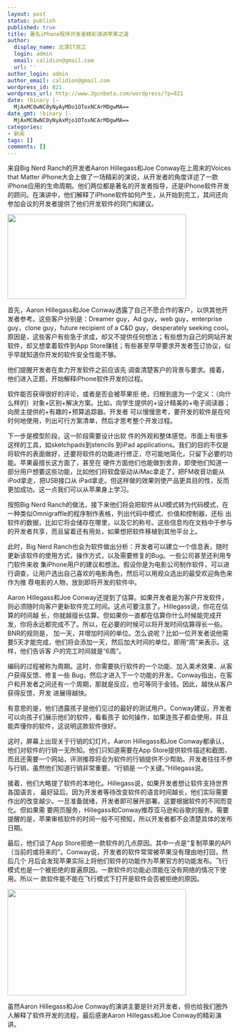 ```yaml
---
layout: post
status: publish
published: true
title: 著名iPhone程序开发者精彩演讲苹果之道
author:
  display_name: 北漂IT民工
  login: admin
  email: calidion@gmail.com
  url: ''
author_login: admin
author_email: calidion@gmail.com
wordpress_id: 821
wordpress_url: http://www.3gcnbeta.com/wordpress/?p=821
date: !binary |-
  MjAxMC0wNC0yNyAyMDo1OToxNCArMDgwMA==
date_gmt: !binary |-
  MjAxMC0wNC0yNyAxMjo1OToxNCArMDgwMA==
categories:
- 新闻
tags: []
comments: []
---
```

<p>来自Big Nerd Ranch的开发者Aaron Hillegass和Joe Conway在上周末的Voices that Matter iPhone大会上做了一场精彩的演说，从开发者的角度详述了一款iPhone应用的生命周期。他们两位都是著名的开发者指导，还是iPhone软件开发 的顾问。在演讲中，他们解释了iPhone软件如何产生，从开始到完工，其间还向参加会议的开发者提供了他们开发软件的窍门和建议。</p>
<p><img src="http://img.cnbeta.com/newsimg/100427/1344220541990334.jpg" alt="" width="400" height="190" /></p>
<p>首先，Aaron Hillegass和Joe Conway透露了自己不愿合作的客户，以供其他开发者参考。这些客户分别是：Dreamer guy，Ad guy，web guy，enterprise guy，clone guy，future recipient of a C&amp;D guy，desperately seeking cool。原因是，这些客户有些急于求成，却又不提供任何想法；有些想为自己的网站开发软件，却又想拿着软件到App Store赚钱；有些甚至早早要求开发者签订协议，似乎早就知道你开发的软件安全性能不够。</p>
<p>他们提醒开发者在卖力开发软件之前应该先 调查清楚客户的背景与要求。接着，他们进入正题，开始解释iPhone软件开发的过程。</p>
<p>软件能否获得很好的评论，或者是否会被苹果拒 绝，归根到底为一个定义：（向什么样的）对象+区别+解决方案。比如，向学生提供的+设计精美的+电子阅读器；向房主提供的+有趣的+预算追踪器。开发者 可以慢慢思考，要开发的软件是在何时何地使用，列出可行方案清单，然后才思考整个开发过程。</p>
<p>下一步是模型阶段，这一阶段需要设计出软 件的外观和整体感觉。市面上有很多这样的工具，如sketchpads到stencils 到iPad applications。我们的目的不仅是将软件的表面做好，还要将软件的功能进行修正，尽可能地简化，只留下必要的功能。苹果最擅长这方面了，甚至在 硬件方面他们也能做到舍弃，即使他们知道一部分用户想要这些功能，比如他们将软盘驱动从iMac拿走了，把FM收音功能从iPod拿走，把USB接口从 iPad拿走。但这样做的效果则使产品更具目的性，反而更加成功。这一点我们可以从苹果身上学习。</p>
<p>按照Big Nerd Ranch的做法，接下来他们将会把软件从UI模式转为代码模式，在一种类似Omnigraffle的程序制作表格，列出代码中模式、价值和控制器，还标 出软件的数据，比如它将会储存在哪里，以及它的称号。这些信息均在文档中于参与的开发者共享，而且留着还有用处，如果想把软件移植到其他平台上。</p>
<p>此时，Big Nerd Ranch也会为软件做出分析：开发者可以建立一个信息表，随时更新该软件的使用方式，操作方式，以及需要修复的Bug。一些公司甚至还利用专门软件来收 集iPhone用户的建议和想法。假设你是为电影公司制作软件，可以进行调查，让用户选出自己喜欢的电影角色，然后可以用观众选出的最受欢迎角色来作为推 荐电影的人物，放到即将开发的软件中。</p>
<p>Aaron Hillegass和Joe Conway还提到了估算。如果开发者是为客户开发软件，则必须随时向客户更新软件完工时间。这点可要注意了。Hillegass说，你花在估算的时间越 长，你就越擅长估算。但如果你一直都在估算你什么时候能完成开发，你将永远都完成不了。所以，在必要的时候可以将开发时间估算得长一些。BNR的规则是， 加一天，并增加时间的单位。怎么说呢？比如一位开发者说他需要5天才能完成，他们将会添加一天，然后加大时间的单位，即用&ldquo;周&rdquo;来表示。这样，他们告诉客 户的完工时间就是&ldquo;6周&rdquo;。</p>
<p>编码的过程被称为周期。这时，你需要执行软件的一个功能、加入美术效果、从客户获得反馈、修复一些 Bug，然后才进入下一个功能的开发。Conway指出，在客户和开发者之间还有一个周期，那就是反应，也可等同于金钱。因此，越快从客户获得反馈，开发 进展得越快。</p>
<p>有意思的是，他们透露孩子是他们见过的最好的测试用户。Conway建议，开发者可以向孩子们展示他们的软件，看看孩子 如何操作，如果连孩子都会使用，并且能弄懂你的软件，这说明这款软件很好。</p>
<p>这时，屏幕上出现关于行销的幻灯片。Aaron Hillegass和Joe Conway都承认，他们对软件的行销一无所知。他们只知道需要在App Store提供软件描述和截图，而且还需要一个网站，评测推荐将会为软件的行销提供不少帮助。开发者往往不参与行销，虽然他们知道行销非常重要。&ldquo;行销是 一个关键。&rdquo;Hillegass说。</p>
<p>接着，他们大略提了软件的本地化。Hillegass说，如果开发者想让软件支持世界各国语言， 最好延后。因为开发者等待改变软件的语言时间越长，他们实际需要作出的改变越少。一旦准备就绪，开发者即可展开部署。这要根据软件的不同而变化。但如果需 要网页服务，Hillegass和Conway推荐亚马逊和谷歌的服务。需要提醒的是，苹果审核软件的时间一般不可预知，所以开发者都不会清楚具体的发布 日期。</p>
<p>最后，他们谈了App Store拒绝一款软件的几点原因。其中一点是&ldquo;复制苹果的API（当前的或将来的&rdquo;。Conway说，开发者的软件常常被苹果没有理由地打回，然后几个 月后会发现苹果实际上将他们软件的功能作为苹果官方的功能发布。飞行模式也是一个被拒绝的普遍原因。一款软件的功能必须能在没有网络的情况下使用。所以一 款软件能不能在飞行模式下打开是软件会否被拒绝的原因。</p>
<p><img src="http://img.cnbeta.com/newsimg/100427/13442211353460145.jpg" alt="" width="400" height="238" /></p>
<p>虽然Aaron Hillegass和Joe Conway的演讲主要是针对开发者，但也给我们圈外人解释了软件开发的流程，最后感谢Aaron Hillegass和Joe Conway的精彩演讲。</p>
